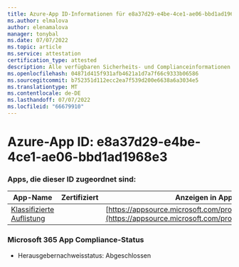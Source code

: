```yaml
---
title: Azure-App ID-Informationen für e8a37d29-e4be-4ce1-ae06-bbd1ad1968e3
ms.author: elmalova
author: elenamalova
manager: tonybal
ms.date: 07/07/2022
ms.topic: article
ms.service: attestation
certification_type: attested
description: Alle verfügbaren Sicherheits- und Complianceinformationen für e8a37d29-e4be-4ce1-ae06-bbd1ad1968e3.
ms.openlocfilehash: 04871d415f931afb4621a1d7a7f66c9333b06586
ms.sourcegitcommit: b752351d112ecc2ea7f539d200e6638a6a3034e5
ms.translationtype: MT
ms.contentlocale: de-DE
ms.lasthandoff: 07/07/2022
ms.locfileid: "66679910"
---
```

# <a name="azure-app-id-e8a37d29-e4be-4ce1-ae06-bbd1ad1968e3"></a>Azure-App ID: e8a37d29-e4be-4ce1-ae06-bbd1ad1968e3


### <a name="apps-associated-with-this-id"></a>Apps, die dieser ID zugeordnet sind:
| **App-Name** | **Zertifiziert** | **Anzeigen in AppSource** |
|--------------|---------------|-----------------------|
| [Klassifizierte Auflistung](../forward/WA200004155.md) |  | [https://appsource.microsoft.com/product/office/WA200004155](https://appsource.microsoft.com/product/office/WA200004155) |

### <a name="microsoft-365-app-compliance-status"></a>Microsoft 365 App Compliance-Status
- Herausgebernachweisstatus: Abgeschlossen
